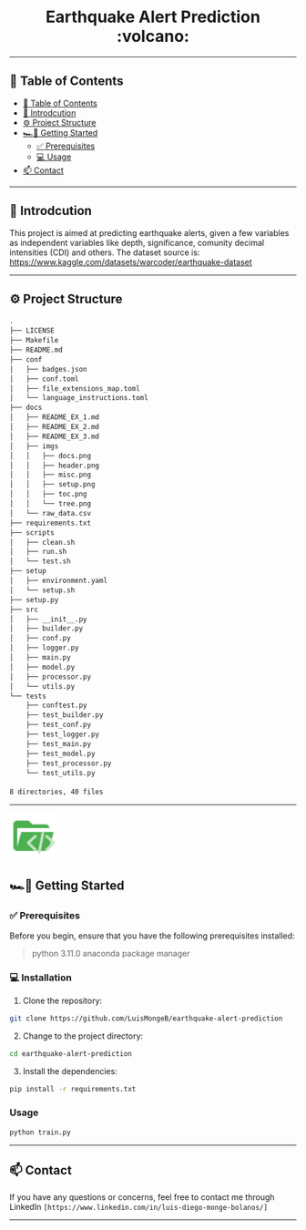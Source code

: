 
<div align="center">
<h1 align="center">
<br>
Earthquake Alert Prediction :volcano:
</h1>
</div>


---
## 📍 Table of Contents
- [📍 Table of Contents](#-table-of-contents)
- [👋 Introdcution](#-introdcution)
- [⚙️ Project Structure](#️-project-structure)
- [🏎💨 Getting Started](#-getting-started)
  - [✅ Prerequisites](#-prerequisites)
  - [💻 Usage](#-installation)
- [📫 Contact](#-contact)

---

## 👋 Introdcution

This project is aimed at predicting earthquake alerts, given a few variables as independent variables like depth, significance, comunity decimal intensities (CDI) and others. The dataset source is: https://www.kaggle.com/datasets/warcoder/earthquake-dataset


---

## ⚙️ Project Structure

```bash
.
├── LICENSE
├── Makefile
├── README.md
├── conf
│   ├── badges.json
│   ├── conf.toml
│   ├── file_extensions_map.toml
│   └── language_instructions.toml
├── docs
│   ├── README_EX_1.md
│   ├── README_EX_2.md
│   ├── README_EX_3.md
│   ├── imgs
│   │   ├── docs.png
│   │   ├── header.png
│   │   ├── misc.png
│   │   ├── setup.png
│   │   ├── toc.png
│   │   └── tree.png
│   └── raw_data.csv
├── requirements.txt
├── scripts
│   ├── clean.sh
│   ├── run.sh
│   └── test.sh
├── setup
│   ├── environment.yaml
│   └── setup.sh
├── setup.py
├── src
│   ├── __init__.py
│   ├── builder.py
│   ├── conf.py
│   ├── logger.py
│   ├── main.py
│   ├── model.py
│   ├── processor.py
│   └── utils.py
└── tests
    ├── conftest.py
    ├── test_builder.py
    ├── test_conf.py
    ├── test_logger.py
    ├── test_main.py
    ├── test_model.py
    ├── test_processor.py
    └── test_utils.py

8 directories, 40 files
```
---

<img src="https://raw.githubusercontent.com/PKief/vscode-material-icon-theme/ec559a9f6bfd399b82bb44393651661b08aaf7ba/icons/folder-src-open.svg" width="80" />

## 🏎💨 Getting Started

### ✅ Prerequisites

Before you begin, ensure that you have the following prerequisites installed:
> python 3.11.0
> anaconda package manager

### 💻 Installation

1. Clone the repository:
```sh
git clone https://github.com/LuisMongeB/earthquake-alert-prediction
```

2. Change to the project directory:
```sh
cd earthquake-alert-prediction
```

3. Install the dependencies:
```sh
pip install -r requirements.txt
```

### Usage

```sh
python train.py
```

<hr />


## 📫 Contact

If you have any questions or concerns, feel free to contact me through LinkedIn `[https://www.linkedin.com/in/luis-diego-monge-bolanos/]`

---
